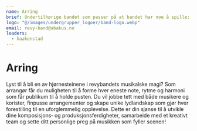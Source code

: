 ```yaml
---
name: Arring
brief: Undertilhørige bandet som passer på at bandet har noe å spille:))
logo: "@/images/undergrupper_logoer/band-logo.webp"
email: revy-band@abakus.no
leaders:
  - haakenstad
---
```


# Arring

Lyst til å bli en av hjørnesteinene i revybandets musikalske magi?
Som arrangør får du muligheten til å forme hver eneste note, rytme
og harmoni som får publikum til å holde pusten. Du vil jobbe tett
med både musikere og korister, finpusse arrangementer og skape unike
lydlandskap som gjør hver forestilling til en uforglemmelig opplevelse.
Dette er din sjanse til å utvikle dine komposisjons‑ og
produksjonsferdigheter, samarbeide med et kreativt team og sette ditt
personlige preg på musikken som fyller scenen!
